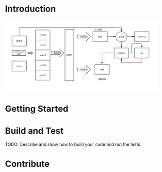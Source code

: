 # Introduction 
![流程图](./mq.png)

# Getting Started


# Build and Test
TODO: Describe and show how to build your code and run the tests. 

# Contribute
